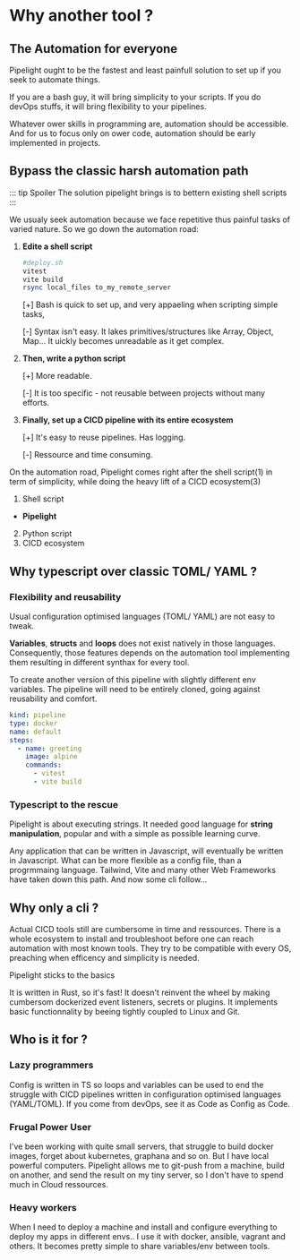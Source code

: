 # Why another tool ?

## The Automation for everyone

Pipelight ought to be the fastest and least painfull solution to set up if you seek to automate things.

If you are a bash guy, it will bring simplicity to your scripts.
If you do devOps stuffs, it will bring flexibility to your pipelines.

Whatever ower skills in programming are, automation should be accessible.
And for us to focus only on ower code, automation should be early implemented in projects.

## Bypass the classic harsh automation path

::: tip Spoiler
The solution pipelight brings is to bettern existing shell scripts
:::

We usualy seek automation because we face repetitive thus painful tasks of varied nature.
So we go down the automation road:

1. **Edite a shell script**

   ```sh
   #deploy.sh
   vitest
   vite build
   rsync local_files to_my_remote_server
   ```

   [+]
   Bash is quick to set up, and very appaeling when scripting simple tasks,

   [-]
   Syntax isn't easy.
   It lakes primitives/structures like Array, Object, Map...
   It uickly becomes unreadable as it get complex.

2. **Then, write a python script**

   [+]
   More readable.

   [-]
   It is too specific - not reusable between projects without many efforts.

3. **Finally, set up a CICD pipeline with its entire ecosystem**

   [+]
   It's easy to reuse pipelines. Has logging.

   [-]
   Ressource and time consuming.

On the automation road, Pipelight comes
right after the shell script(1) in term of simplicity,
while doing the heavy lift of a CICD ecosystem(3)

1. Shell script

- **Pipelight**

2. Python script
3. CICD ecosystem

## Why typescript over classic TOML/ YAML ?

### Flexibility and reusability

Usual configuration optimised languages (TOML/ YAML) are not easy to tweak.

**Variables**, **structs** and **loops** does not exist natively in those languages.
Consequently, those features depends on the automation tool implementing them resulting in different synthax for every tool.

To create another version of this pipeline with slightly different env variables.
The pipeline will need to be entirely cloned, going against reusability and comfort.

```yaml
kind: pipeline
type: docker
name: default
steps:
  - name: greeting
    image: alpine
    commands:
      - vitest
      - vite build
```

### Typescript to the rescue

Pipelight is about executing strings.
It needed good language for **string manipulation**, popular and with a simple as possible learning curve.

Any application that can be written in Javascript, will eventually be written in Javascript.
What can be more flexible as a config file, than a progrmmaing language.
Tailwind, Vite and many other Web Frameworks have taken down this path.
And now some cli follow...

## Why only a cli ?

Actual CICD tools still are cumbersome in time and ressources.
There is a whole ecosystem to install and troubleshoot before one can reach automation with most known tools.
They try to be compatible with every OS, preaching when efficency and simplicity is needed.

Pipelight sticks to the basics

It is written in Rust, so it's fast!
It doesn't reinvent the wheel by making cumbersom dockerized event listeners, secrets or plugins.
It implements basic functionnality by beeing tightly coupled to Linux and Git.

## Who is it for ?

### Lazy programmers

Config is written in TS so loops and variables can be used
to end the struggle with CICD pipelines written in configuration optimised languages (YAML/TOML).
If you come from devOps, see it as Code as Config as Code.

### Frugal Power User

I've been working with quite small servers, that struggle to build docker images, forget about kubernetes, graphana and so on.
But I have local powerful computers.
Pipelight allows me to git-push from a machine, build on another, and send the result on my tiny server, so I don't have to spend much in Cloud ressources.

### Heavy workers

When I need to deploy a machine and install and configure everything to deploy my apps in different envs..
I use it with docker, ansible, vagrant and others.
It becomes pretty simple to share variables/env between tools.
